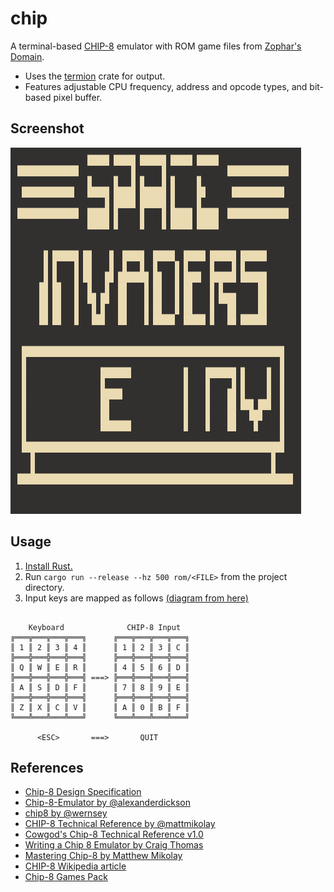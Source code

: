 # chip

A terminal-based [CHIP-8][7] emulator with ROM game files from [Zophar's Domain][8].

- Uses the [termion][10] crate for output.
- Features adjustable CPU frequency, address and opcode types, and bit-based pixel buffer.

## Screenshot

![Space Invaders screenshot](./resources/invaders.png)

## Usage

1. [Install Rust.][9]
2. Run `cargo run --release --hz 500 rom/<FILE>` from the project directory.
3. Input keys are mapped as follows [(diagram from here)][3]

```

    Keyboard              CHIP-8 Input
╔═══╦═══╦═══╦═══╗      ╔═══╦═══╦═══╦═══╗
║ 1 ║ 2 ║ 3 ║ 4 ║      ║ 1 ║ 2 ║ 3 ║ C ║
╠═══╬═══╬═══╬═══╣      ╠═══╬═══╬═══╬═══╣
║ Q ║ W ║ E ║ R ║      ║ 4 ║ 5 ║ 6 ║ D ║
╠═══╬═══╬═══╬═══╣ ===> ╠═══╬═══╬═══╬═══╣
║ A ║ S ║ D ║ F ║      ║ 7 ║ 8 ║ 9 ║ E ║
╠═══╬═══╬═══╬═══╣      ╠═══╬═══╬═══╬═══╣
║ Z ║ X ║ C ║ V ║      ║ A ║ 0 ║ B ║ F ║
╚═══╩═══╩═══╩═══╝      ╚═══╩═══╩═══╩═══╝

      <ESC>       ===>       QUIT

```

## References

- [Chip-8 Design Specification][0]
- [Chip-8-Emulator by @alexanderdickson][1]
- [chip8 by @wernsey][2]
- [CHIP-8 Technical Reference by @mattmikolay][3]
- [Cowgod's Chip-8 Technical Reference v1.0][4]
- [Writing a Chip 8 Emulator by Craig Thomas][5]
- [Mastering Chip-8 by Matthew Mikolay][6]
- [CHIP-8 Wikipedia article][7]
- [Chip-8 Games Pack][8]

[0]: http://www.cs.columbia.edu/~sedwards/classes/2016/4840-spring/designs/Chip8.pdf 
[1]: https://github.com/alexanderdickson/Chip-8-Emulator
[2]: https://github.com/wernsey/chip8
[3]: https://github.com/mattmikolay/chip-8/wiki/CHIP%E2%80%908-Technical-Reference
[4]: http://devernay.free.fr/hacks/chip8/C8TECH10.HTM
[5]: http://craigthomas.ca/blog/2014/06/21/writing-a-chip-8-emulator-part-1/
[6]: http://mattmik.com/files/chip8/mastering/chip8.html
[7]: https://en.wikipedia.org/wiki/CHIP-8
[8]: https://www.zophar.net/pdroms/chip8/chip-8-games-pack.html
[9]: https://rustup.rs/ 
[10]: https://github.com/redox-os/termion 
